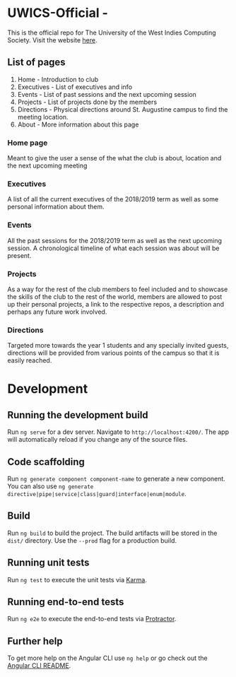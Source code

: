 # UWICS-Official - 
This is the official repo for The University of the West Indies Computing Society. Visit the website [here](https://uwics-official.firebaseapp.com/).

## List of pages
1. Home - Introduction to club
2. Executives - List of executives and info
3. Events - List of past sessions and the next upcoming session
4. Projects - List of projects done by the members
5. Directions - Physical directions around St. Augustine campus to find the meeting location. 
6. About - More information about this page

### Home page
Meant to give the user a sense of the what the club is about, location and the next upcoming meeting

### Executives
A list of all the current executives of the 2018/2019 term as well as some personal information about them.

### Events
All the past sessions for the 2018/2019 term as well as the next upcoming session. A chronological timeline of what each session was about will be present.

### Projects
As a way for the rest of the club members to feel included and to showcase the skills of the club to the rest of the world, members are allowed to post up their personal projects, a link to the respective repos, a description and perhaps any future work involved.

### Directions
Targeted more towards the year 1 students and any specially invited guests, directions will be provided from various points of the campus so that it is easily reached.

# Development
## Running the development build

Run `ng serve` for a dev server. Navigate to `http://localhost:4200/`. The app will automatically reload if you change any of the source files.

## Code scaffolding

Run `ng generate component component-name` to generate a new component. You can also use `ng generate directive|pipe|service|class|guard|interface|enum|module`.

## Build

Run `ng build` to build the project. The build artifacts will be stored in the `dist/` directory. Use the `--prod` flag for a production build.

## Running unit tests

Run `ng test` to execute the unit tests via [Karma](https://karma-runner.github.io).

## Running end-to-end tests

Run `ng e2e` to execute the end-to-end tests via [Protractor](http://www.protractortest.org/).

## Further help

To get more help on the Angular CLI use `ng help` or go check out the [Angular CLI README](https://github.com/angular/angular-cli/blob/master/README.md).
